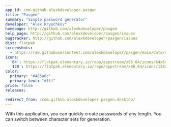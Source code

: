 ```yaml
---
app_id: com.github.alexkdeveloper.pasgen
title: "Pasgen"
summary: "Simple password generator"
developer: "Alex Kryuchkov"
homepage: http://github.com/alexkdeveloper/pasgen
help_page: http://github.com/alexkdeveloper/pasgen/issues
bugtracker: http://github.com/alexkdeveloper/pasgen/issues
dist: flatpak
screenshots:
  - https://raw.githubusercontent.com/alexkdeveloper/pasgen/main/data/screenshots/screenshot.png
icons:
  '64': https://flatpak.elementary.io/repo/appstream/x86_64/icons/64x64/com.github.alexkdeveloper.pasgen.png
  '128': https://flatpak.elementary.io/repo/appstream/x86_64/icons/128x128/com.github.alexkdeveloper.pasgen.png
color:
  primary: "#485a6c"
  primary-text: "#fff"
price: false
releases:

redirect_from: /com.github.alexkdeveloper.pasgen.desktop/
---
```


<p>With this application, you can quickly create passwords of any length. You can switch between character sets for generation.</p>